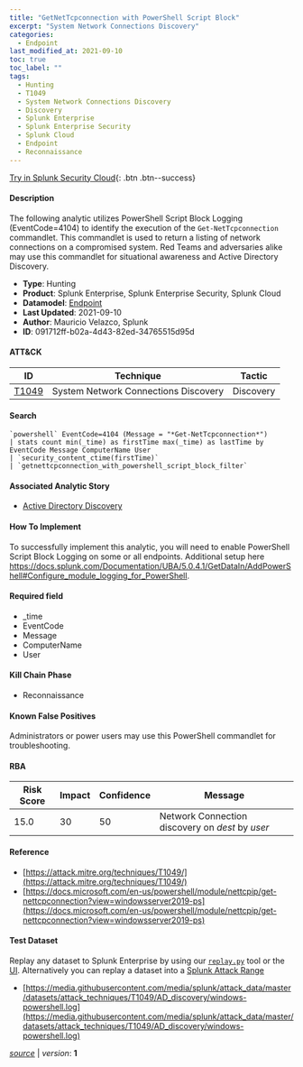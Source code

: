```yaml
---
title: "GetNetTcpconnection with PowerShell Script Block"
excerpt: "System Network Connections Discovery"
categories:
  - Endpoint
last_modified_at: 2021-09-10
toc: true
toc_label: ""
tags:
  - Hunting
  - T1049
  - System Network Connections Discovery
  - Discovery
  - Splunk Enterprise
  - Splunk Enterprise Security
  - Splunk Cloud
  - Endpoint
  - Reconnaissance
---
```




[Try in Splunk Security Cloud](https://www.splunk.com/en_us/cyber-security.html){: .btn .btn--success}

#### Description

The following analytic utilizes PowerShell Script Block Logging (EventCode=4104) to identify the execution of the `Get-NetTcpconnection ` commandlet. This commandlet is used to return a listing of network connections on a compromised system. Red Teams and adversaries alike may use this commandlet for situational awareness and Active Directory Discovery.

- **Type**: Hunting
- **Product**: Splunk Enterprise, Splunk Enterprise Security, Splunk Cloud
- **Datamodel**: [Endpoint](https://docs.splunk.com/Documentation/CIM/latest/User/Endpoint)
- **Last Updated**: 2021-09-10
- **Author**: Mauricio Velazco, Splunk
- **ID**: 091712ff-b02a-4d43-82ed-34765515d95d


#### ATT&CK

| ID          | Technique   | Tactic         |
| ----------- | ----------- | -------------- |
| [T1049](https://attack.mitre.org/techniques/T1049/) | System Network Connections Discovery | Discovery |



#### Search

```
`powershell` EventCode=4104 (Message = "*Get-NetTcpconnection*") 
| stats count min(_time) as firstTime max(_time) as lastTime by EventCode Message ComputerName User 
| `security_content_ctime(firstTime)` 
| `getnettcpconnection_with_powershell_script_block_filter`
```

#### Associated Analytic Story
* [Active Directory Discovery](/stories/active_directory_discovery)


#### How To Implement
To successfully implement this analytic, you will need to enable PowerShell Script Block Logging on some or all endpoints. Additional setup here https://docs.splunk.com/Documentation/UBA/5.0.4.1/GetDataIn/AddPowerShell#Configure_module_logging_for_PowerShell.

#### Required field
* _time
* EventCode
* Message
* ComputerName
* User


#### Kill Chain Phase
* Reconnaissance


#### Known False Positives
Administrators or power users may use this PowerShell commandlet for troubleshooting.



#### RBA

| Risk Score  | Impact      | Confidence   | Message      |
| ----------- | ----------- |--------------|--------------|
| 15.0 | 30 | 50 | Network Connection discovery on $dest$ by $user$ |



#### Reference

* [https://attack.mitre.org/techniques/T1049/](https://attack.mitre.org/techniques/T1049/)
* [https://docs.microsoft.com/en-us/powershell/module/nettcpip/get-nettcpconnection?view=windowsserver2019-ps](https://docs.microsoft.com/en-us/powershell/module/nettcpip/get-nettcpconnection?view=windowsserver2019-ps)



#### Test Dataset
Replay any dataset to Splunk Enterprise by using our [`replay.py`](https://github.com/splunk/attack_data#using-replaypy) tool or the [UI](https://github.com/splunk/attack_data#using-ui).
Alternatively you can replay a dataset into a [Splunk Attack Range](https://github.com/splunk/attack_range#replay-dumps-into-attack-range-splunk-server)

* [https://media.githubusercontent.com/media/splunk/attack_data/master/datasets/attack_techniques/T1049/AD_discovery/windows-powershell.log](https://media.githubusercontent.com/media/splunk/attack_data/master/datasets/attack_techniques/T1049/AD_discovery/windows-powershell.log)



[*source*](https://github.com/splunk/security_content/tree/develop/detections/endpoint/getnettcpconnection_with_powershell_script_block.yml) \| *version*: **1**